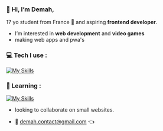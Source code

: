 ### 👋 Hi, I’m **Demah**, 
17 yo student from France 📍 and aspiring **frontend developer**.

- I’m interested in **web development** and **video games** 
- making web apps and pwa's 

### 💻 Tech I use :
[![My Skills](https://skillicons.dev/icons?i=js,html,css,figma,git,svelte)](https://skillicons.dev)

### 🧠 Learning : 
[![My Skills](https://skillicons.dev/icons?i=tailwind,ts,golang)](https://skillicons.dev)

- looking to collaborate on small websites.

- 📩 demah.contact@gmail.com 👈



<!---
Dem4h/Dem4h is a ✨ special ✨ repository because its `README.md` (this file) appears on your GitHub profile.
You can click the Preview link to take a look at your changes.
--->
